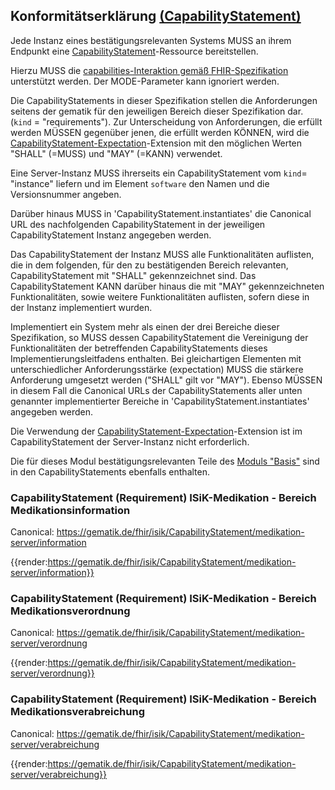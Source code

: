 ## Konformitätserklärung [(CapabilityStatement)](https://hl7.org/fhir/R4/capabilitystatement.html)

Jede Instanz eines bestätigungsrelevanten Systems MUSS an ihrem Endpunkt eine [CapabilityStatement](https://hl7.org/fhir/R4/capabilitystatement.html)-Ressource bereitstellen.

Hierzu MUSS die [capabilities-Interaktion gemäß FHIR-Spezifikation](https://hl7.org/fhir/R4/http.html#capabilities) unterstützt werden.
Der MODE-Parameter kann ignoriert werden.

Die CapabilityStatements in dieser Spezifikation stellen die Anforderungen seitens der gematik für den jeweiligen Bereich dieser Spezifikation dar. (`kind` = "requirements"). Zur Unterscheidung von Anforderungen, die erfüllt werden MÜSSEN gegenüber jenen, die erfüllt werden KÖNNEN, wird die [CapabilityStatement-Expectation](https://hl7.org/fhir/R4/extension-capabilitystatement-expectation.html)-Extension mit den möglichen Werten "SHALL" (=MUSS) und "MAY" (=KANN) verwendet.

Eine Server-Instanz MUSS ihrerseits ein CapabilityStatement vom `kind`= "instance" liefern und im Element `software` den Namen und die Versionsnummer angeben.

Darüber hinaus MUSS in 'CapabilityStatement.instantiates' die Canonical URL des nachfolgenden CapabilityStatement in der jeweiligen CapabilityStatement Instanz angegeben werden.

Das CapabilityStatement der Instanz MUSS alle Funktionalitäten auflisten, die in dem folgenden, für den zu bestätigenden Bereich relevanten, CapabilityStatement mit "SHALL" gekennzeichnet sind. Das CapabilityStatement KANN darüber hinaus die mit "MAY" gekennzeichneten Funktionalitäten, sowie weitere Funktionalitäten auflisten, sofern diese in der Instanz implementiert wurden.

Implementiert ein System mehr als einen der drei Bereiche dieser Spezifikation, so MUSS dessen CapabilityStatement die Vereinigung der Funktionalitäten der betreffenden CapabilityStatements dieses Implementierungsleitfadens enthalten. Bei gleichartigen Elementen mit unterschiedlicher Anforderungsstärke (expectation) MUSS die stärkere Anforderung umgesetzt werden ("SHALL" gilt vor "MAY"). Ebenso MÜSSEN in diesem Fall die Canonical URLs der CapabilityStatements aller unten genannter implementierter Bereiche in 'CapabilityStatement.instantiates' angegeben werden.

Die Verwendung der [CapabilityStatement-Expectation](https://hl7.org/fhir/R4/extension-capabilitystatement-expectation.html)-Extension ist im CapabilityStatement der Server-Instanz nicht erforderlich.

Die für dieses Modul bestätigungsrelevanten Teile des [Moduls "Basis"](https://simplifier.net/guide/Implementierungsleitfaden-ISiK-Basismodul-Stufe-3/ImplementationGuide-markdown-Einfuehrung?version=current) sind in den CapabilityStatements ebenfalls enthalten.


### CapabilityStatement (Requirement) ISiK-Medikation - Bereich Medikationsinformation

Canonical: https://gematik.de/fhir/isik/CapabilityStatement/medikation-server/information

{{render:https://gematik.de/fhir/isik/CapabilityStatement/medikation-server/information}}

### CapabilityStatement (Requirement) ISiK-Medikation - Bereich Medikationsverordnung

Canonical: https://gematik.de/fhir/isik/CapabilityStatement/medikation-server/verordnung

{{render:https://gematik.de/fhir/isik/CapabilityStatement/medikation-server/verordnung}}

### CapabilityStatement (Requirement) ISiK-Medikation - Bereich Medikationsverabreichung

Canonical: https://gematik.de/fhir/isik/CapabilityStatement/medikation-server/verabreichung

{{render:https://gematik.de/fhir/isik/CapabilityStatement/medikation-server/verabreichung}}
